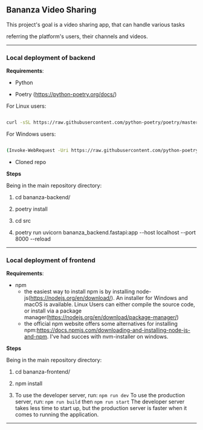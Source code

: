 
## Bananza Video Sharing

This project's goal is a video sharing app, that can handle various tasks

referring the platform's users, their channels and videos.

  

---

  

### Local deployment of backend

  

**Requirements**:

- Python

- Poetry (https://python-poetry.org/docs/) <br>

  

For Linux users:

```bash

curl -sSL https://raw.githubusercontent.com/python-poetry/poetry/master/get-poetry.py | python -

```

For Windows users:

```bash

(Invoke-WebRequest -Uri https://raw.githubusercontent.com/python-poetry/poetry/master/get-poetry.py -UseBasicParsing).Content | python -

```

- Cloned repo

  

**Steps**

  

Being in the main repository directory:

1. cd bananza-backend/

2. poetry install

3. cd src

4. poetry run uvicorn bananza_backend.fastapi:app --host localhost --port 8000 --reload

  

---

### Local deployment of frontend

  

**Requirements**:

- npm 
	- the easiest way to install npm is by installing node-js(https://nodejs.org/en/download/). An installer for Windows and macOS is available. Linux Users can either compile the source code, or install via a package manager(https://nodejs.org/en/download/package-manager/)
	- the official npm website offers some alternatives for installing npm:https://docs.npmjs.com/downloading-and-installing-node-js-and-npm. I've had succes with nvm-installer on windows.

  
  

**Steps**

  

Being in the main repository directory:

1. cd bananza-frontend/

2. npm install

3. To use the developer server, run:
	```npm run dev```
	To use the production server, run:
	```npm run build```
	then
	```npm run start```
	The developer server takes less time to start up, but the production server is faster when it comes to running the application.

  

---
